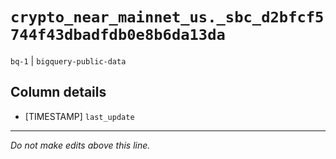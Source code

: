# `crypto_near_mainnet_us._sbc_d2bfcf5744f43dbadfdb0e8b6da13da`
`bq-1` | `bigquery-public-data`

## Column details
* [TIMESTAMP] `last_update`

-------------------------------------------------------------------------------
*Do not make edits above this line.*
